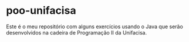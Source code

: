 # poo-unifacisa
Este é o meu repositório com alguns exercícios usando o Java que serão desenvolvidos na cadeira de Programação II da Unifacisa.
